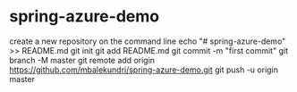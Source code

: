 # spring-azure-demo

create a new repository on the command line
echo "# spring-azure-demo" >> README.md
  git init
  git add README.md
  git commit -m "first commit"
  git branch -M master
  git remote add origin https://github.com/mbalekundri/spring-azure-demo.git
  git push -u origin master

